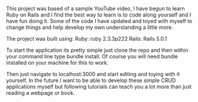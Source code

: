 This project was based of a sample YouTube video, I have begun to learn Ruby
on Rails and I find the best way to learn is to code along yourself and I have
fun doing it. Some of the code I have updated and toyed with myself to change
things and help develop my own understanding a little more.

The project was built using:
Ruby: ruby 2.3.3p222
Rails: Rails 5.0.1

To start the application its pretty simple just clone the repo and then
within your command line type bundle install. Of course you will need
bundle installed on your machine for this to work.

Then just navigate to localhost:3000 and start editing and toying with it
yourself. In the future I want to be able to develop these simple CRUD
applications myself but following tutorials can teach you a lot more than
just reading a webpage or book.
